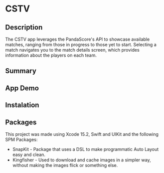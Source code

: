 # CSTV
## Description
The CSTV app leverages the PandaScore's API to showcase available matches, ranging from those in progress to those yet to start. Selecting a match navigates you to the match details screen, which provides information about the players on each team.

## Summary

## App Demo

## Instalation

## Packages
This project was made using Xcode 15.2, Swift and UIKit and the following SPM Packages:
- SnapKit - Package that uses a DSL to make programmatic Auto Layout easy and clean.
- Kingfisher - Used to download and cache images in a simpler way, without making the images flick or something else.
